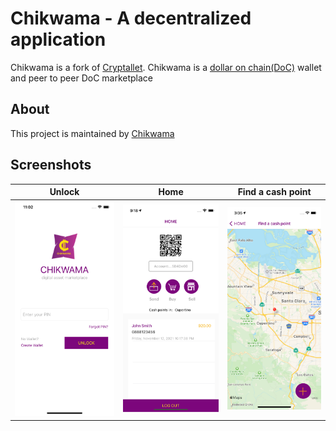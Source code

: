 # Chikwama - A decentralized application
Chikwama is a fork of <a href="https://github.com/NAXAM/cryptallet-xamarin-forms">Cryptallet</a>. Chikwama is a <a href="https://moneyonchain.com/doc-bitcoin-backed-stablecoin/">dollar on chain(DoC)</a> wallet and peer to peer DoC 
marketplace
## About
This project is maintained by
<a href="https://chikwama.io"> 
Chikwama</a> <br>

## Screenshots
| Unlock        | Home           | Find a cash point  |
| ------------- |----------------| ---------|
|<img src="./screenshots/unlock.png" alt="Unlock"/>| <img src="./screenshots/home.png" alt="Home"/> | <img src="./screenshots/FindCashPoint.png" alt="FindCashPoint"/> |






